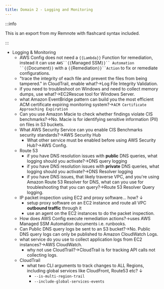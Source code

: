```yaml
---
title: Domain 2 - Logging and Monitoring
---
```


:::info

This is an export from my Remnote with flashcard syntax included.

:::

- Logging & Monitoring
  - AWS Config does not need a `{{Lambda}}` Function for remediation, instead it can use `AWS``{{`Managed SSM`}}`` Automation ``{{`Document`}}` with a `{{`Remediation`}}``Action` to fix or remediate configurations.
  - "trace the integrity of each file and prevent the files from being tampered." in CloudTrail, enable what?→Log File Integrity Validation.
  - if you need to troubleshoot on Windows and need to collect memory dumps, use what?→EC2Rescue tool for Windows Server.
  - what Amazon EventBridge pattern can build you the most efficient ACM certificate expiring monitoring system?→`ACM Certificate Approaching Expiration`
  - Can you use Amazon Macie to check whether findings violate CIS benchmarks?→No. Macie is for identifying sensitive information (PII) on files in S3 buckets.
  - What AWS Security Service can you enable CIS Benchmarks security standards?→AWS Security Hub
    - What other service must be enabled before using AWS Security Hub?→AWS Config.
  - Route 53
    - if you have DNS resolution issues with  __**public**__  DNS queries, what logging should you activate?→DNS query logging
    - if you have DNS resolution issues with  __**private**__  DNS queries, what logging should you activate?→DNS Resolver logging
    - if you have DNS issues, that likely traverse VPC, and you're using Amazon Route 53 Resolver for DNS, what can you use for troubleshooting that you can query?→Route 53 Resolver Query logging.
  - IP packet inspection using EC2 and proxy software... how? ↓
    - setup proxy software on an EC2 instance and route all VPC __outbound traffic__ through it
    - use an agent on the EC2 instances to do the packet inspection.
  - How does AWS Config execute remediation actions?→uses AWS Managed SSM Automation documents i.e. runbooks.
  - Can Public DNS query logs be sent to an S3 bucket?→No. Public DNS query logs can only be published to Amazon CloudWatch Logs.
  - what service do you use to collect application logs from EC2 instances?→AWS CloudWatch.
    - why not use CloudTrail?→CloudTrail is for tracking API calls not collecting logs.
  - CloudTrail
    - what two CLI arguments to track changes to ALL Regions, including global services like CloudFront, Route53 etc? ↓
      - `--is-multi-region-trail`
      - `--include-global-services-events`
